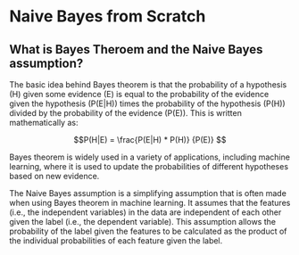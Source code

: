 # Naive Bayes from Scratch

## What is Bayes Theroem and the Naive Bayes assumption?

The basic idea behind Bayes theorem is that the probability of a hypothesis (H) given some evidence (E) is equal to the probability of the evidence given the hypothesis (P(E|H)) times the probability of the hypothesis (P(H)) divided by the probability of the evidence (P(E)). This is written mathematically as:

$$P(H|E) = \frac{P(E|H) * P(H)} {P(E)} $$

Bayes theorem is widely used in a variety of applications, including machine learning, where it is used to update the probabilities of different hypotheses based on new evidence.

The Naive Bayes assumption is a simplifying assumption that is often made when using Bayes theorem in machine learning. It assumes that the features (i.e., the independent variables) in the data are independent of each other given the label (i.e., the dependent variable). This assumption allows the probability of the label given the features to be calculated as the product of the individual probabilities of each feature given the label.